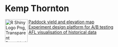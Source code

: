 # Kemp Thornton

<img align="left" src="https://www.kindpng.com/picc/m/706-7068650_r-shiny-logo-png-transparent-png.png" alt="R Shiny Logo Png, Transparent Png@kindpng.com" style="width:auto; height:75px">

[Paddock yield and elevation map](https://thornton.shinyapps.io/yield-map/) <br>
[Experiment design platform for A/B testing](https://thornton.shinyapps.io/experiment-design-platform/) <br>
[AFL visualisation of historical data](https://thornton.shinyapps.io/afl-visualisation/) <br>
